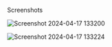 Screenshots

![Screenshot 2024-04-17 133200](https://github.com/Git29sakshi/MyBlogAdmin/assets/143997416/fc3a459d-c2c5-41ba-b33f-12726ceb9b1a)

![Screenshot 2024-04-17 133224](https://github.com/Git29sakshi/MyBlogAdmin/assets/143997416/3dc869e1-2478-495b-be40-d5de321f44cc)

